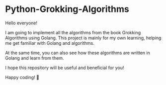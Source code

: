 # Python-Grokking-Algorithms
Hello everyone!

I am going to implement all the algorithms from the book Grokking Algorithms using Golang. This project is mainly for my own learning, helping me get familiar with Golang and algorithms.

At the same time, you can also see how these algorithms are written in Golang and learn from them.

I hope this repository will be useful and beneficial for you!

Happy coding! 🚀
